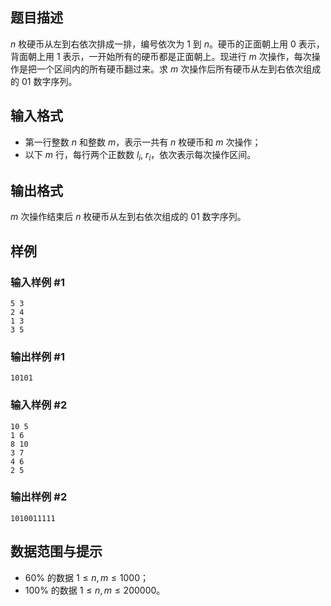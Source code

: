 
## 题目描述
$n$ 枚硬币从左到右依次排成一排，编号依次为 $1$ 到 $n$。硬币的正面朝上用 $0$ 表示，背面朝上用 $1$ 表示，一开始所有的硬币都是正面朝上。现进行 $m$ 次操作，每次操作是把一个区间内的所有硬币翻过来。求 $m$ 次操作后所有硬币从左到右依次组成的 $01$ 数字序列。

## 输入格式
- 第一行整数 $n$ 和整数 $m$，表示一共有 $n$ 枚硬币和 $m$ 次操作；
- 以下 $m$ 行，每行两个正数数 $l_i$, $r_i$，依次表示每次操作区间。

## 输出格式
$m$ 次操作结束后 $n$ 枚硬币从左到右依次组成的 $01$ 数字序列。

## 样例

### 输入样例 #1
```
5 3
2 4
1 3
3 5
```

### 输出样例 #1
```
10101
```

### 输入样例 #2
```
10 5
1 6
8 10
3 7
4 6
2 5
```

### 输出样例 #2
```
1010011111
```

## 数据范围与提示
- 60% 的数据 $1 \le n, m \le 1000$；
- 100% 的数据 $1 \le n, m \le 200000$。
